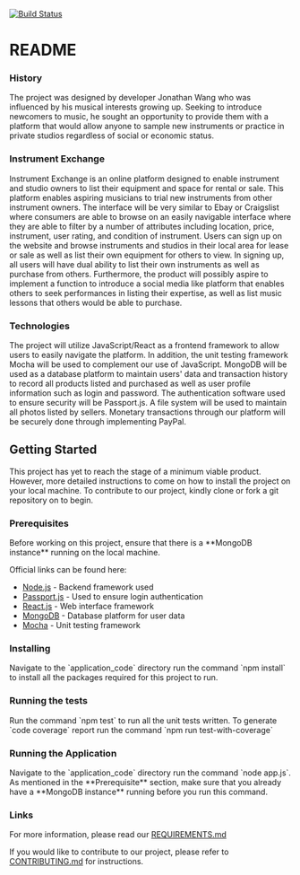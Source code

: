 [![Build Status](https://travis-ci.com/nyu-software-engineering/instrument-exchange.svg?branch=master)](https://travis-ci.com/nyu-software-engineering/instrument-exchange)
<h1>README</h1>  

<h3>History</h3>  
The project was designed by developer Jonathan Wang who was influenced by his musical interests growing up. Seeking to introduce newcomers to music, he sought an opportunity to provide them with a platform that would allow anyone to sample new instruments or practice in private studios regardless of social or economic status.

<h3>Instrument Exchange</h3>  
Instrument Exchange is an online platform designed to enable instrument and studio owners to list their equipment and space for rental or sale. This platform enables aspiring musicians to trial new instruments from other instrument owners. The interface will be very similar to Ebay or Craigslist where consumers are able to browse on an easily navigable interface where they are able to filter by a number of attributes including location, price, instrument, user rating, and condition of instrument. Users can sign up on the website and browse instruments and studios in their local area for lease or sale as well as list their own equipment for others to view. In signing up, all users will have dual ability to list their own instruments as well as purchase from others. Furthermore, the product will possibly aspire to implement a function to introduce a social media like platform that enables others to seek performances in listing their expertise, as well as list music lessons that others would be able to purchase.   

<h3>Technologies</h3>  
The project will utilize JavaScript/React as a frontend framework to allow users to easily navigate the platform.   
In addition, the unit testing framework Mocha will be used to complement our use of JavaScript.   
MongoDB will be used as a database platform to maintain users' data and transaction history to record all products listed and purchased as well as user profile information such as login and password.     
The authentication software used to ensure security will be Passport.js. A file system will be used to maintain all photos listed by sellers.  
Monetary transactions through our platform will be securely done through implementing PayPal.   

<h2>Getting Started</h2>   
This project has yet to reach the stage of a minimum viable product. However, more detailed instructions to come on how to install the project on your local machine. To contribute to our project, kindly clone or fork a git repository on to begin.

<h3>Prerequisites</h3>   
Before working on this project, ensure that there is a **MongoDB instance** running on the local machine.     

Official links can be found here:  
- [Node.js](https://nodejs.org/en/download/) - Backend framework used   
- [Passport.js](http://www.passportjs.org/) - Used to ensure login authentication    
- [React.js](https://facebook.github.io/react-native/docs/getting-started.html) - Web interface framework    
- [MongoDB](https://docs.mongodb.com/manual/administration/install-community/) - Database platform for user data     
- [Mocha](https://mochajs.org/#installation) - Unit testing framework    

<h3>Installing</h3>  
Navigate to the `application_code` directory run the command `npm install` to install all the packages required for this project to run.

<h3>Running the tests</h3>     
Run the command `npm test` to run all the unit tests written. To generate `code coverage` report run the command `npm run test-with-coverage`

<h3>Running the Application</h3>
Navigate to the `application_code` directory run the command `node app.js`. As mentioned in the **Prerequisite** section, make sure that you already have a **MongoDB instance** running before you run this command.

<h3>Links</h3>  

For more information, please read our [REQUIREMENTS.md](https://github.com/nyu-software-engineering/instrument-exchange/blob/master/REQUIREMENTS.md)

If you would like to contribute to our project, please refer to [CONTRIBUTING.md](CONTRIBUTING.md) for instructions.
